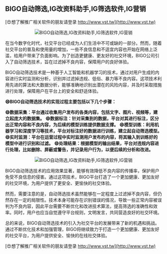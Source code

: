 ## **BIGO自动筛选,IG改资料助手,IG筛选软件,IG营销**

[😍想了解推广相关软件的朋友请登录 http://www.vst.tw](http://www.vst.tw)

 <center><img src="https://vst.tw/MP4/tuiguang/png/8.png" alt="BIGO自动筛选,IG改资料助手,IG筛选软件,IG营销"></center>

在当今数字化时代，社交平台已经成为人们生活中不可或缺的一部分。然而，随着社交平台的普及和使用量的增加，一些不良信息和不适宜内容也开始在网络上泛滥，给用户带来了负面影响。为了创造更健康、更友好的社交环境，BIGO公司引入了自动筛选技术，旨在过滤掉不良内容，保障用户的良好体验。

BIGO自动筛选技术是一种基于人工智能和机器学习的技术，通过对用户生成的内容进行实时监测和分析，识别并过滤掉违规、低俗、暴力等不良内容。这项技术利用先进的算法和大数据分析，能够准确地识别出潜在的风险内容，并及时采取措施进行处理，保障用户在平台上的安全和舒适体验。

**😄BIGO自动筛选技术的实现过程主要包括以下几个步骤：**

**😄数据采集：平台通过收集用户发布的各类内容，包括文字、图片、视频等，建立起庞大的数据集。**
**😄数据标注：针对采集到的数据，平台对其进行标注，区分出正常内容和不良内容，为后续的模型训练提供数据支撑。**
**😄模型训练：利用机器学习和深度学习等技术，平台对标注好的数据进行训练，建立起自动筛选模型。**
**😄实时监测：平台在运营过程中实时监测用户发布的内容，将其输入到训练好的模型中进行识别和过滤。**
**😄处理结果：根据模型的输出结果，平台对违规内容进行处理，比如删除、屏蔽或警告，并记录用户行为，以便后续的分析和改进。**

 <center><img src="https://vst.tw/MP4/tuiguang/png/4.png" alt="BIGO自动筛选,IG改资料助手,IG筛选软件,IG营销"></center>

BIGO自动筛选技术的应用效果显著，能够有效降低不良内容的传播率，保护用户免受不良信息的侵害。通过这项技术，BIGO平台打造了一个更加健康、更加友好的社交环境，为用户提供了更安全、更愉快的社交体验。

然而，需要注意的是，自动筛选技术虽然能够在一定程度上过滤掉不良内容，但仍然存在一定的局限性。技术本身可能存在识别错误的情况，导致一些正常内容被误判为不良内容，因此平台需要不断优化和改进技术算法，提高筛选的准确性和效率。同时，用户也应当自觉遵守平台规则，文明发言，共同营造良好的社交环境。

总的来说，BIGO自动筛选技术的引入为社交平台的发展带来了新的机遇和挑战。通过不断优化技术和加强管理，BIGO将继续致力于打造一个更加健康、更加友好的社交平台，为用户提供安全、愉快的在线社交体验。

[😍想了解推广相关软件的朋友请登录 http://www.vst.tw](http://www.vst.tw)




